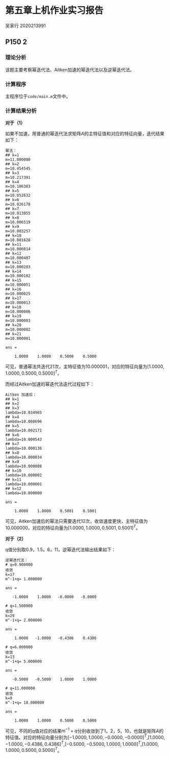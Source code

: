 # 第五章上机作业实习报告

吴家行 2020213991

## P150 2

### 理论分析

该题主要考察幂迭代法、Aitken加速的幂迭代法以及逆幂迭代法。

### 计算程序

主程序位于`code/main.m`文件中。

### 计算结果分析

**对于（1）**

如果不加速，用普通的幂迭代法求矩阵$A$的主特征值和对应的特征向量，迭代结果如下：

```
幂法：
## k=1
m=11.000000
## k=2
m=10.454545
## k=3
m=10.217391
## k=4
m=10.106383
## k=5
m=10.052632
## k=6
m=10.026178
## k=7
m=10.013055
## k=8
m=10.006519
## k=9
m=10.003257
## k=10
m=10.001628
## k=11
m=10.000814
## k=12
m=10.000407
## k=13
m=10.000203
## k=14
m=10.000102
## k=15
m=10.000051
## k=16
m=10.000025
## k=17
m=10.000013
## k=18
m=10.000006
## k=19
m=10.000003
## k=20
m=10.000002
## k=21
m=10.000001

ans =

    1.0000    1.0000    0.5000    0.5000
```

可见，普通幂法共迭代21次，主特征值为$10.000001$，对应的特征向量为$[1.0000,1.0000,0.5000,0.5000]^T$。

而经过Aitken加速的幂迭代法迭代过程如下：

```
Aitken 加速后：
## k=1
## k=2
## k=3
lambda=10.034965
## k=4
lambda=10.008696
## k=5
lambda=10.002171
## k=6
lambda=10.000543
## k=7
lambda=10.000136
## k=8
lambda=10.000034
## k=9
lambda=10.000008
## k=10
lambda=10.000002
## k=11
lambda=10.000001
## k=12
lambda=10.000000

ans =

    1.0000    1.0000    0.5001    0.5001
```

可见，Aitken加速后的幂法只需要迭代12次，收敛速度更快，主特征值为$10.000000$，对应的特征向量为$[1.0000,1.0000,0.5001,0.5001]^T$。

**对于（2）**

q值分别取0.9，1.5，6，11，逆幂迭代法输出结果如下：

```
逆幂迭代法：
# q=0.900000
收敛
k=17
m^-1+q= 1.000000

ans =

   -1.0000    1.0000   -0.0000   -0.0000

# q=1.500000
收敛
k=29
m^-1+q= 2.000000

ans =

    1.0000   -1.0000   -0.4386    0.4386

# q=6.000000
收敛
k=13
m^-1+q= 5.000000

ans =

   -0.5000   -0.5000    1.0000    1.0000

# q=11.000000
收敛
k=9
m^-1+q= 10.000000

ans =

    1.0000    1.0000    0.5000    0.5000
```

可见，不同的q值对应的结果$m^{-1}+q$分别收敛到了1，2，5，10，也就是矩阵$A$的特征值。对应的特征向量分别为$[-1.0000,1.0000,-0.0000,-0.0000]^T$,$[1.0000,-1.0000,-0.4386,0.4386]^T$,$[-0.5000,-0.5000,1.0000,1.0000]^T$,$[1.0000,1.0000,0.5000,0.5000]^T$。